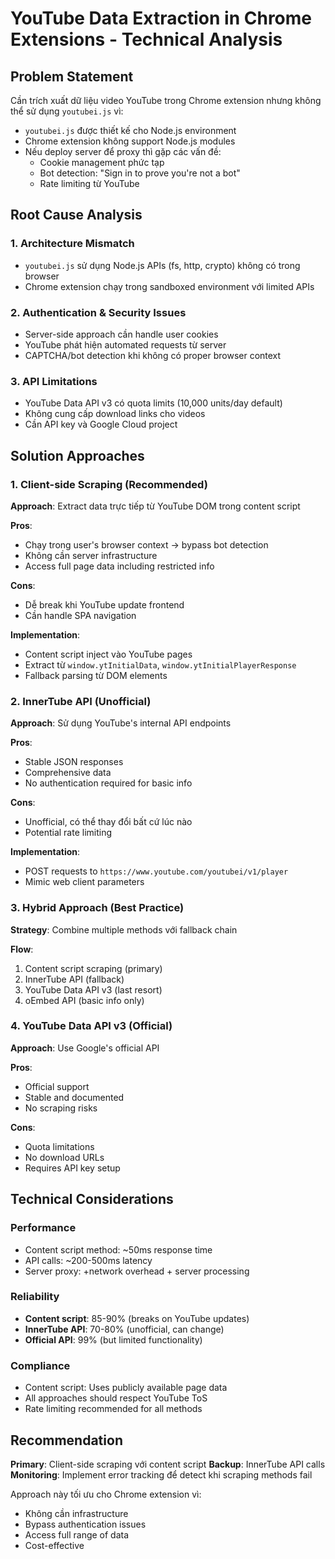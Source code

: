 # YouTube Data Extraction in Chrome Extensions - Technical Analysis

## Problem Statement

Cần trích xuất dữ liệu video YouTube trong Chrome extension nhưng không thể sử
dụng `youtubei.js` vì:

- `youtubei.js` được thiết kế cho Node.js environment
- Chrome extension không support Node.js modules
- Nếu deploy server để proxy thì gặp các vấn đề:
  - Cookie management phức tạp
  - Bot detection: "Sign in to prove you're not a bot"
  - Rate limiting từ YouTube

## Root Cause Analysis

### 1. Architecture Mismatch

- `youtubei.js` sử dụng Node.js APIs (fs, http, crypto) không có trong browser
- Chrome extension chạy trong sandboxed environment với limited APIs

### 2. Authentication & Security Issues

- Server-side approach cần handle user cookies
- YouTube phát hiện automated requests từ server
- CAPTCHA/bot detection khi không có proper browser context

### 3. API Limitations

- YouTube Data API v3 có quota limits (10,000 units/day default)
- Không cung cấp download links cho videos
- Cần API key và Google Cloud project

## Solution Approaches

### 1. Client-side Scraping (Recommended)

**Approach**: Extract data trực tiếp từ YouTube DOM trong content script

**Pros**:

- Chạy trong user's browser context → bypass bot detection
- Không cần server infrastructure
- Access full page data including restricted info

**Cons**:

- Dễ break khi YouTube update frontend
- Cần handle SPA navigation

**Implementation**:

- Content script inject vào YouTube pages
- Extract từ `window.ytInitialData`, `window.ytInitialPlayerResponse`
- Fallback parsing từ DOM elements

### 2. InnerTube API (Unofficial)

**Approach**: Sử dụng YouTube's internal API endpoints

**Pros**:

- Stable JSON responses
- Comprehensive data
- No authentication required for basic info

**Cons**:

- Unofficial, có thể thay đổi bất cứ lúc nào
- Potential rate limiting

**Implementation**:

- POST requests to `https://www.youtube.com/youtubei/v1/player`
- Mimic web client parameters

### 3. Hybrid Approach (Best Practice)

**Strategy**: Combine multiple methods với fallback chain

**Flow**:

1. Content script scraping (primary)
2. InnerTube API (fallback)
3. YouTube Data API v3 (last resort)
4. oEmbed API (basic info only)

### 4. YouTube Data API v3 (Official)

**Approach**: Use Google's official API

**Pros**:

- Official support
- Stable and documented
- No scraping risks

**Cons**:

- Quota limitations
- No download URLs
- Requires API key setup

## Technical Considerations

### Performance

- Content script method: ~50ms response time
- API calls: ~200-500ms latency
- Server proxy: +network overhead + server processing

### Reliability

- **Content script**: 85-90% (breaks on YouTube updates)
- **InnerTube API**: 70-80% (unofficial, can change)
- **Official API**: 99% (but limited functionality)

### Compliance

- Content script: Uses publicly available page data
- All approaches should respect YouTube ToS
- Rate limiting recommended for all methods

## Recommendation

**Primary**: Client-side scraping với content script **Backup**: InnerTube API
calls **Monitoring**: Implement error tracking để detect khi scraping methods
fail

Approach này tối ưu cho Chrome extension vì:

- Không cần infrastructure
- Bypass authentication issues
- Access full range of data
- Cost-effective
